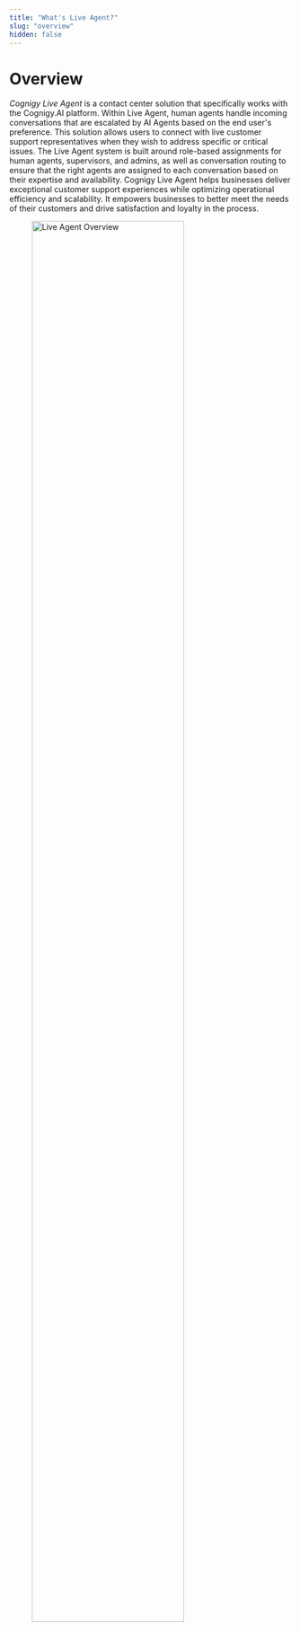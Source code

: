 ```yaml
---
title: "What's Live Agent?" 
slug: "overview" 
hidden: false 
---
```


# Overview

_Cognigy Live Agent_ is a contact center solution that specifically works with the Cognigy.AI platform.
Within Live Agent, human agents handle incoming conversations that are escalated by AI Agents based on the end user's preference.
This solution allows users to connect with live customer support representatives when they wish to address specific or critical issues.
The Live Agent system is built around role-based assignments for human agents, supervisors, and admins, as well as conversation routing to ensure that the right agents are assigned to each conversation based on their expertise and availability.
Cognigy Live Agent helps businesses deliver exceptional customer support experiences while optimizing operational efficiency and scalability. It empowers businesses to better meet the needs of their customers and drive satisfaction and loyalty in the process.

<figure>
    <img src="../../../_assets/live-agent/LA-overview.png" alt="Live Agent Overview" width="80%">
</figure>


